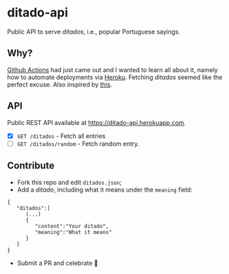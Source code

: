 # ditado-api
Public API to serve _ditados_, i.e., popular Portuguese sayings.

## Why?

[Github Actions](https://docs.github.com/en/free-pro-team@latest/actions/learn-github-actions/introduction-to-github-actions) had just came out and I wanted to learn all about it, namely how to automate deployments via [Heroku](https://heroku.com). Fetching _ditados_ seemed like the perfect excuse. Also inspired by [this](https://github.com/msramalho).

## API

Public REST API available at https://ditado-api.herokuapp.com.

- [x] `GET /ditados` - Fetch all entries
- [ ] `GET /ditados/random` - Fetch random entry.

## Contribute

- Fork this repo and edit `ditados.json`;
- Add a _ditado_, including what it means under the `meaning` field:
```
{
   "ditados":[
      (...)
      {
         "content":"Your ditado",
         "meaning":"What it means"
      }
   ]
}
```
- Submit a PR and celebrate 🎉 






